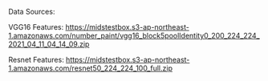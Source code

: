 Data Sources:

VGG16 Features: https://midstestbox.s3-ap-northeast-1.amazonaws.com/number_paint/vgg16_block5poolIdentity0_200_224_224_2021_04_11_04_14_09.zip

Resnet Features: https://midstestbox.s3-ap-northeast-1.amazonaws.com/resnet50_224_224_100_full.zip

